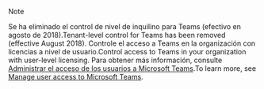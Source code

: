 > [!NOTE]
> <span data-ttu-id="d3bda-101">Se ha eliminado el control de nivel de inquilino para Teams (efectivo en agosto de 2018).</span><span class="sxs-lookup"><span data-stu-id="d3bda-101">Tenant-level control for Teams has been removed (effective August 2018).</span></span> <span data-ttu-id="d3bda-102">Controle el acceso a Teams en la organización con licencias a nivel de usuario.</span><span class="sxs-lookup"><span data-stu-id="d3bda-102">Control access to Teams in your organization with user-level licensing.</span></span> <span data-ttu-id="d3bda-103">Para obtener más información, consulte [Administrar el acceso de los usuarios a Microsoft Teams](../user-access.md).</span><span class="sxs-lookup"><span data-stu-id="d3bda-103">To learn more, see [Manage user access to Microsoft Teams](../user-access.md).</span></span>

